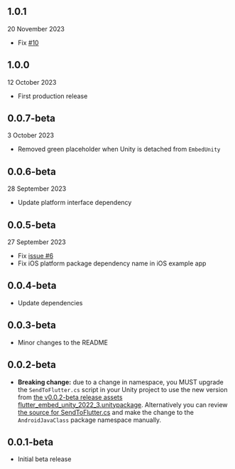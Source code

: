 ## 1.0.1

20 November 2023

* Fix [#10](https://github.com/learntoflutter/flutter_embed_unity/issues/10)


## 1.0.0

12 October 2023

* First production release


## 0.0.7-beta

3 October 2023

* Removed green placeholder when Unity is detached from `EmbedUnity`


## 0.0.6-beta

28 September 2023

* Update platform interface dependency


## 0.0.5-beta

27 September 2023

* Fix [issue #6](https://github.com/learntoflutter/flutter_embed_unity/issues/6)
* Fix iOS platform package dependency name in iOS example app


## 0.0.4-beta

* Update dependencies


## 0.0.3-beta

* Minor changes to the README


## 0.0.2-beta

* **Breaking change:** due to a change in namespace, you MUST upgrade the `SendToFlutter.cs` script in your Unity project to use the new version from [the v0.0.2-beta release assets flutter_embed_unity_2022_3.unitypackage](https://github.com/learntoflutter/flutter_embed_unity/releases). Alternatively you can review [the source for SendToFlutter.cs](https://github.com/learntoflutter/flutter_embed_unity/blob/main/example_unity_2022_3_project/Assets/FlutterEmbed/SendToFlutter/SendToFlutter.cs) and make the change to the `AndroidJavaClass` package namespace manually.


## 0.0.1-beta

* Initial beta release
